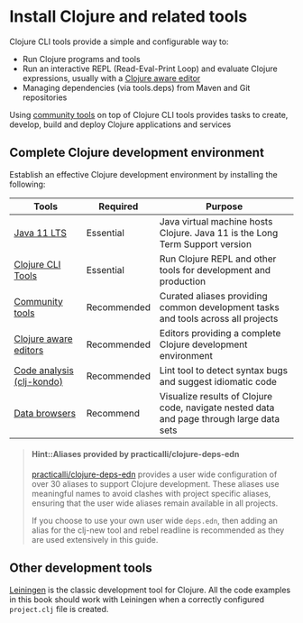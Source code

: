 # Install Clojure and related tools
Clojure CLI tools provide a simple and configurable way to:

* Run Clojure programs and tools
* Run an interactive REPL (Read-Eval-Print Loop) and evaluate Clojure expressions, usually with a [Clojure aware editor](/clojure-editors/)
* Managing dependencies (via tools.deps) from Maven and Git repositories

Using [community tools](community-tools.md) on top of Clojure CLI tools provides tasks to create, develop, build and deploy Clojure applications and services


## Complete Clojure development environment
Establish an effective Clojure development environment by installing the following:

| Tools                                         | Required    | Purpose                                                                                  |
|-----------------------------------------------|-------------|------------------------------------------------------------------------------------------|
| [Java 11 LTS](java.md)                        | Essential   | Java virtual machine hosts Clojure. Java 11 is the Long Term Support version             |
| [Clojure CLI Tools](clojure.md)               | Essential   | Run Clojure REPL and other tools for development and production                          |
| [Community tools](community-tools.md)         | Recommended | Curated aliases providing common development tasks and tools across all projects         |
| [Clojure aware editors](/clojure-editors/)    | Recommended | Editors providing a complete Clojure development environment                             |
| [Code analysis (clj-kondo)](code-analysis.md) | Recommended | Lint tool to detect syntax bugs and suggest idiomatic code                               |
| [Data browsers](data-browsers/)               | Recommend   | Visualize results of Clojure code, navigate nested data and page through large data sets |

> #### Hint::Aliases provided by practicalli/clojure-deps-edn
> [practicalli/clojure-deps-edn](#clojure-cli-tools-common-aliases) provides a user wide configuration of over 30 aliases to support Clojure development.  These aliases use meaningful names to avoid clashes with project specific aliases, ensuring that the user wide aliases remain available in all projects.
>
> If you choose to use your own user wide `deps.edn`, then adding an alias for the clj-new tool and rebel readline is recommended as they are used extensively in this guide.


## Other development tools

[Leiningen](https://leiningen.org) is the classic development tool for Clojure.  All the code examples in this book should work with Leiningen when a correctly configured `project.clj` file is created.
